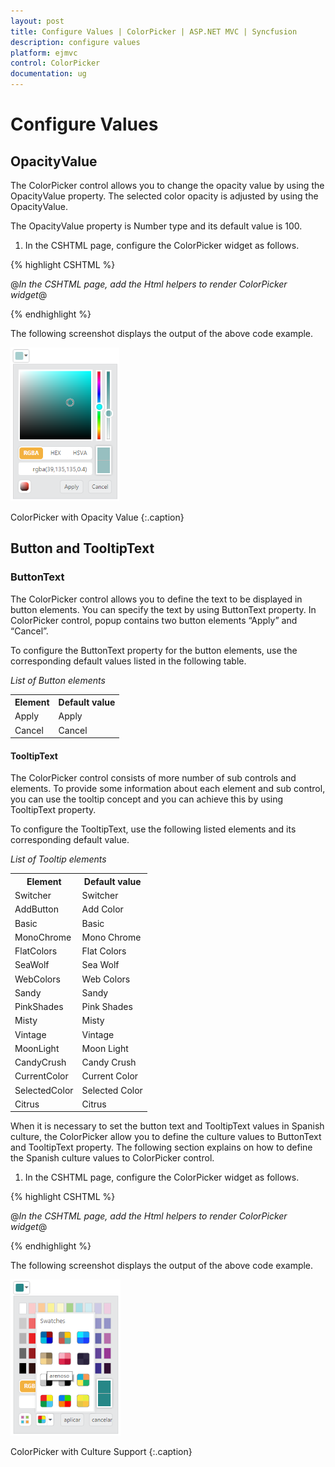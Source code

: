 ```yaml
---
layout: post
title: Configure Values | ColorPicker | ASP.NET MVC | Syncfusion
description: configure values
platform: ejmvc
control: ColorPicker
documentation: ug
---
```


# Configure Values

## OpacityValue

The ColorPicker control allows you to change the opacity value by using the OpacityValue property. The selected color opacity is adjusted by using the OpacityValue. 

The OpacityValue property is Number type and its default value is 100.

1. In the CSHTML page, configure the ColorPicker widget as follows.

{% highlight CSHTML %}

@*In the CSHTML page, add the Html helpers to render ColorPicker widget*@

  <ej-color-picker id="colorPicker" value="#278787" opacity-value="40"></ej-color-picker>


{% endhighlight  %}

The following screenshot displays the output of the above code example.

![](Configure-Values_images/Configure-Values_img1.png)

ColorPicker with Opacity Value
{:.caption}

## Button and TooltipText

### ButtonText

The ColorPicker control allows you to define the text to be displayed in button elements. You can specify the text by using ButtonText property. In ColorPicker control, popup contains two button elements “Apply” and “Cancel”.

To configure the ButtonText property for the button elements, use the corresponding default values listed in the following table.

_List of Button elements_

<table>
<tr>
<th>
Element</th><th>
Default value</th></tr>
<tr>
<td>
Apply</td><td>
Apply</td></tr>
<tr>
<td>
Cancel</td><td>
Cancel</td></tr>
</table>

#### TooltipText

The ColorPicker control consists of more number of sub controls and elements. To provide some information about each element and sub control, you can use the tooltip concept and you can achieve this by using TooltipText property.

To configure the TooltipText, use the following listed elements and its corresponding default value.

_List of Tooltip elements_

<table>
<tr>
<th>
Element</th><th>
Default value</th></tr>
<tr>
<td>
Switcher</td><td>
Switcher</td></tr>
<tr>
<td>
AddButton</td><td>
Add Color</td></tr>
<tr>
<td>
Basic</td><td>
Basic</td></tr>
<tr>
<td>
MonoChrome</td><td>
Mono Chrome</td></tr>
<tr>
<td>
FlatColors</td><td>
Flat Colors</td></tr>
<tr>
<td>
SeaWolf</td><td>
Sea Wolf</td></tr>
<tr>
<td>
WebColors</td><td>
Web Colors</td></tr>
<tr>
<td>
Sandy</td><td>
Sandy</td></tr>
<tr>
<td>
PinkShades</td><td>
Pink Shades</td></tr>
<tr>
<td>
Misty</td><td>
Misty</td></tr>
<tr>
<td>
Vintage</td><td>
Vintage</td></tr>
<tr>
<td>
MoonLight</td><td>
Moon Light</td></tr>
<tr>
<td>
CandyCrush</td><td>
Candy Crush</td></tr>
<tr>
<td>
CurrentColor</td><td>
Current Color</td></tr>
<tr>
<td>
SelectedColor</td><td>
Selected Color</td></tr>
<tr>
<td>
Citrus</td><td>
Citrus</td></tr>
</table>


When it is necessary to set the button text and TooltipText values in Spanish culture, the ColorPicker allow you to define the culture values to ButtonText and TooltipText property. The following section explains on how to define the Spanish culture values to ColorPicker control.

1. In the CSHTML page, configure the ColorPicker widget as follows.

{% highlight CSHTML %}

@*In the CSHTML page, add the Html helpers to render ColorPicker widget*@

 <ej-color-picker id="colorPicker" value="#278787">
        <e-color-picker-button-text apply="aplicar" cancel="cancelar"/>
        <e-color-picker-tooltip-text sandy="arenoso"/>
    </ej-color-picker>
  

{% endhighlight %}

The following screenshot displays the output of the above code example.

![](Configure-Values_images/Configure-Values_img2.png)

ColorPicker with Culture Support
{:.caption}
